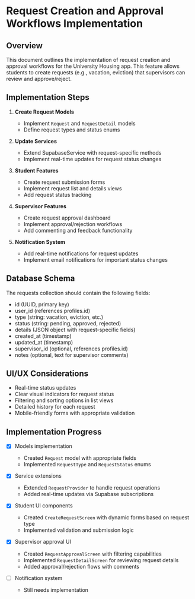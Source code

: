 # Request Creation and Approval Workflows Implementation

## Overview
This document outlines the implementation of request creation and approval workflows for the University Housing app. This feature allows students to create requests (e.g., vacation, eviction) that supervisors can review and approve/reject.

## Implementation Steps

1. **Create Request Models**
   - Implement `Request` and `RequestDetail` models
   - Define request types and status enums

2. **Update Services**
   - Extend SupabaseService with request-specific methods
   - Implement real-time updates for request status changes

3. **Student Features**
   - Create request submission forms
   - Implement request list and details views
   - Add request status tracking

4. **Supervisor Features**
   - Create request approval dashboard
   - Implement approval/rejection workflows
   - Add commenting and feedback functionality

5. **Notification System**
   - Add real-time notifications for request updates
   - Implement email notifications for important status changes

## Database Schema

The requests collection should contain the following fields:
- id (UUID, primary key)
- user_id (references profiles.id)
- type (string: vacation, eviction, etc.)
- status (string: pending, approved, rejected)
- details (JSON object with request-specific fields)
- created_at (timestamp)
- updated_at (timestamp)
- supervisor_id (optional, references profiles.id)
- notes (optional, text for supervisor comments)

## UI/UX Considerations

- Real-time status updates
- Clear visual indicators for request status
- Filtering and sorting options in list views
- Detailed history for each request
- Mobile-friendly forms with appropriate validation

## Implementation Progress

- [x] Models implementation
  - Created `Request` model with appropriate fields
  - Implemented `RequestType` and `RequestStatus` enums
  
- [x] Service extensions
  - Extended `RequestProvider` to handle request operations
  - Added real-time updates via Supabase subscriptions
  
- [x] Student UI components
  - Created `CreateRequestScreen` with dynamic forms based on request type
  - Implemented validation and submission logic
  
- [x] Supervisor approval UI
  - Created `RequestApprovalScreen` with filtering capabilities
  - Implemented `RequestDetailScreen` for reviewing request details
  - Added approval/rejection flows with comments
  
- [ ] Notification system
  - Still needs implementation 